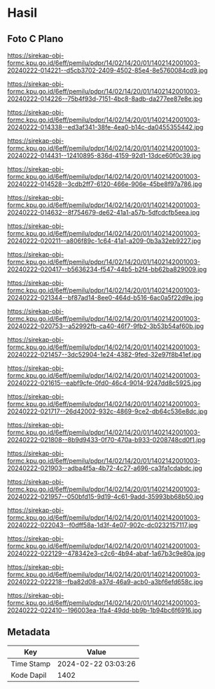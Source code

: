 # Hasil

## Foto C Plano

https://sirekap-obj-formc.kpu.go.id/6eff/pemilu/pdpr/14/02/14/20/01/1402142001003-20240222-014221--d5cb3702-2409-4502-85e4-8e5760084cd9.jpg

https://sirekap-obj-formc.kpu.go.id/6eff/pemilu/pdpr/14/02/14/20/01/1402142001003-20240222-014226--75b4f93d-7151-4bc8-8adb-da277ee87e8e.jpg

https://sirekap-obj-formc.kpu.go.id/6eff/pemilu/pdpr/14/02/14/20/01/1402142001003-20240222-014338--ed3af341-38fe-4ea0-b14c-da0455355442.jpg

https://sirekap-obj-formc.kpu.go.id/6eff/pemilu/pdpr/14/02/14/20/01/1402142001003-20240222-014431--12410895-836d-4159-92d1-13dce60f0c39.jpg

https://sirekap-obj-formc.kpu.go.id/6eff/pemilu/pdpr/14/02/14/20/01/1402142001003-20240222-014528--3cdb2ff7-6120-466e-906e-45be8f97a786.jpg

https://sirekap-obj-formc.kpu.go.id/6eff/pemilu/pdpr/14/02/14/20/01/1402142001003-20240222-014632--8f754679-de62-41a1-a57b-5dfcdcfb5eea.jpg

https://sirekap-obj-formc.kpu.go.id/6eff/pemilu/pdpr/14/02/14/20/01/1402142001003-20240222-020211--a806f89c-1c64-41a1-a209-0b3a32eb9227.jpg

https://sirekap-obj-formc.kpu.go.id/6eff/pemilu/pdpr/14/02/14/20/01/1402142001003-20240222-020417--b5636234-f547-44b5-b2f4-bb62ba829009.jpg

https://sirekap-obj-formc.kpu.go.id/6eff/pemilu/pdpr/14/02/14/20/01/1402142001003-20240222-021344--bf87ad14-8ee0-464d-b516-6ac0a5f22d9e.jpg

https://sirekap-obj-formc.kpu.go.id/6eff/pemilu/pdpr/14/02/14/20/01/1402142001003-20240222-020753--a52992fb-ca40-46f7-9fb2-3b53b54af60b.jpg

https://sirekap-obj-formc.kpu.go.id/6eff/pemilu/pdpr/14/02/14/20/01/1402142001003-20240222-021457--3dc52904-1e24-4382-9fed-32e97f8b41ef.jpg

https://sirekap-obj-formc.kpu.go.id/6eff/pemilu/pdpr/14/02/14/20/01/1402142001003-20240222-021615--eabf9cfe-0fd0-46c4-9014-9247dd8c5925.jpg

https://sirekap-obj-formc.kpu.go.id/6eff/pemilu/pdpr/14/02/14/20/01/1402142001003-20240222-021717--26d42002-932c-4869-9ce2-db64c536e8dc.jpg

https://sirekap-obj-formc.kpu.go.id/6eff/pemilu/pdpr/14/02/14/20/01/1402142001003-20240222-021808--8b9d9433-0f70-470a-b933-0208748cd0f1.jpg

https://sirekap-obj-formc.kpu.go.id/6eff/pemilu/pdpr/14/02/14/20/01/1402142001003-20240222-021903--adba4f5a-4b72-4c27-a696-ca3fa1cdabdc.jpg

https://sirekap-obj-formc.kpu.go.id/6eff/pemilu/pdpr/14/02/14/20/01/1402142001003-20240222-021957--050bfd15-9d19-4c61-9add-35993bb68b50.jpg

https://sirekap-obj-formc.kpu.go.id/6eff/pemilu/pdpr/14/02/14/20/01/1402142001003-20240222-022043--f0dff58a-1d3f-4e07-902c-dc0232157117.jpg

https://sirekap-obj-formc.kpu.go.id/6eff/pemilu/pdpr/14/02/14/20/01/1402142001003-20240222-022129--478342e3-c2c6-4b94-abaf-1a67b3c9e80a.jpg

https://sirekap-obj-formc.kpu.go.id/6eff/pemilu/pdpr/14/02/14/20/01/1402142001003-20240222-022218--fba82d08-a37d-46a9-acb0-a3bf6efd658c.jpg

https://sirekap-obj-formc.kpu.go.id/6eff/pemilu/pdpr/14/02/14/20/01/1402142001003-20240222-022410--196003ea-1fa4-49dd-bb9b-1b94bc6f6916.jpg


## Metadata

| Key        | Value               |
| ---------- | ------------------- |
| Time Stamp | 2024-02-22 03:03:26 |
| Kode Dapil | 1402                |



